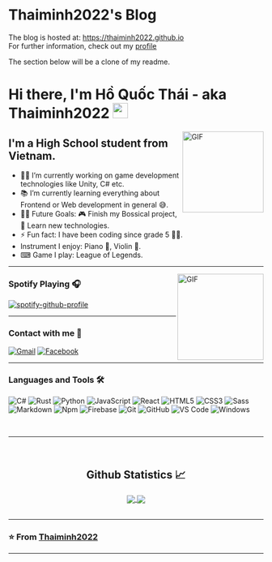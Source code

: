 # Thaiminh2022's Blog

The blog is hosted at: https://thaiminh2022.github.io </br>
For further information, check out my [profile](https://github.com/thaiminh2022)

The section below will be a clone of my readme.

# Hi there, I'm Hồ Quốc Thái - aka Thaiminh2022 <img width="30px" src="https://media.tenor.com/images/3b388fe03da271d2674faf85eb7c3fcd/tenor.gif" />

<img align="right" alt="GIF" height="160px" src="https://media.giphy.com/media/du3J3cXyzhj75IOgvA/giphy.gif" />

## I'm a High School student from Vietnam. 

- 👨‍💻 I’m currently working on game development technologies like Unity, C# etc.
- 📚 I’m currently learning everything about Frontend or Web development in general 😅.
- 💪🏼 Future Goals: 🎮 Finish my Bossical project, 🔎 Learn new technologies. 
- ⚡ Fun fact: I have been coding since grade 5 👶🏻. 
- Instrument I enjoy: Piano 🎹, Violin 🎻.
- ⌨ Game I play: League of Legends. 

---

<img align="right" alt="GIF" height="170px" src="https://media.giphy.com/media/J5B1Y8QZnzXXbLQIBu/giphy.gif" />

### Spotify Playing 🎧

[![spotify-github-profile](https://spotify-github-profile.vercel.app/api/view?uid=docfehsgla1643fqrqtbi1e4h&cover_image=false&theme=default&show_offline=false&background_color=121212&bar_color_cover=true)](https://spotify-github-profile.vercel.app/api/view?uid=docfehsgla1643fqrqtbi1e4h&redirect=true)

---

### Contact with me 📝

 [![Gmail](https://img.shields.io/badge/-Gmail-ff0000?style=flat-square&logo=gmail&logoColor=white)](mailto:thaiminh2022@gmail.com)
 [![Facebook](https://img.shields.io/badge/-Facebook-004cff?style=flat-square&logo=facebook&logoColor=white)](https://www.facebook.com/thaiminh2022)
<br />

---

### Languages and Tools 🛠 
![C#](https://img.shields.io/badge/-CSharp-darkgreen?style=flat-square&logo=csharp&logoColor=white)
![Rust](https://img.shields.io/badge/-Rust-orange?style=flat-square&logo=rust&logoColor=black)
![Python](http://img.shields.io/badge/-Python-3776AB?style=flat-square&logo=python&logoColor=ffffff)
![JavaScript](https://img.shields.io/badge/-JavaScript-%23F7DF1C?style=flat-square&logo=javascript&logoColor=000000&labelColor=%23F7DF1C&color=%23FFCE5A)
![React](https://img.shields.io/badge/-React-61DAFB?style=flat-square&logo=react&logoColor=ffffff)
![HTML5](https://img.shields.io/badge/-HTML5-%23E44D27?style=flat-square&logo=html5&logoColor=ffffff)
![CSS3](https://img.shields.io/badge/-CSS3-%231572B6?style=flat-square&logo=css3)
![Sass](https://img.shields.io/badge/-Sass-%23CC6699?style=flat-square&logo=sass&logoColor=ffffff)
![Markdown](https://img.shields.io/badge/-Markdown-000000?style=flat-square&logo=markdown)
![Npm](https://img.shields.io/badge/-npm-CB3837?style=flat-square&logo=npm)
![Firebase](https://img.shields.io/badge/-Firebase-FFCA28?style=flat-square&logo=firebase&logoColor=ffffff)
![Git](https://img.shields.io/badge/-Git-%23F05032?style=flat-square&logo=git&logoColor=%23ffffff)
![GitHub](https://img.shields.io/badge/-GitHub-181717?style=flat-square&logo=github)
![VS Code](http://img.shields.io/badge/-VS%20Code-007ACC?style=flat-square&logo=visual-studio-code&logoColor=ffffff)
![Windows](http://img.shields.io/badge/-Windows-0078D6?style=flat-square&logo=windows&logoColor=ffffff)

<br/>

---

<br/>

  <h2 align="center"> Github Statistics 📈 </h2>
  
  <div align="center"> 
     <a href="">
      <img align="center" src="https://github-readme-stats-sigma-five.vercel.app/api?username=Thaiminh2022&show_icons=true&include_all_commits=true&count_private=true&theme=react&line_height=40" />
    </a>
    <a href="">
      <img align="center" src="https://github-readme-stats.vercel.app/api/top-langs/?username=Thaiminh2022&theme=react&line_height=40&hide=css"/>
    </a>
</div>
  
<br/>

---

 ### ⭐️ From [Thaiminh2022](https://github.com/Thaiminh2022) ### 
 
---


